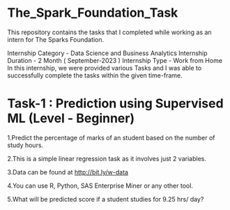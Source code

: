 # The_Spark_Foundation_Task
This repository contains the tasks that I completed while working as an intern for The Sparks Foundation.

Internship Category - Data Science and Business Analytics
Internship Duration - 2 Month ( September-2023 )
Internship Type - Work from Home In this internship, we were provided various Tasks and I was able to successfully complete the tasks within the given time-frame.

# Task-1 : Prediction using Supervised ML (Level - Beginner)

1.Predict the percentage of marks of an student based on the number of study hours.

2.This is a simple linear regression task as it involves just 2 variables.

3.Data can be found at http://bit.ly/w-data

4.You can use R, Python, SAS Enterprise Miner or any other tool.

5.What will be predicted score if a student studies for 9.25 hrs/ day?
